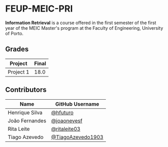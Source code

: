 # FEUP-MEIC-PRI

**Information Retrieval** is a course offered in the first semester of the first year of the MEIC Master's program at the Faculty of Engineering, University of Porto.

## Grades

| Project   | Final |
| --------- | ----- |
| Project 1 | 18.0  |

## Contributors

| Name           | GitHub Username                                          |
| -------------- | -------------------------------------------------------- |
| Henrique Silva | [@hfuturo](https://github.com/hfuturo)                   |
| João Fernandes | [@joaonevesf](https://github.com/joaonevesf)             |
| Rita Leite     | [@ritaleite03](https://github.com/ritaleite03)           |
| Tiago Azevedo  | [@TiagoAzevedo1903](https://github.com/TiagoAzevedo1903) |
